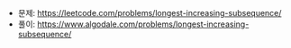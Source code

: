 - 문제: https://leetcode.com/problems/longest-increasing-subsequence/
- 풀이: https://www.algodale.com/problems/longest-increasing-subsequence/